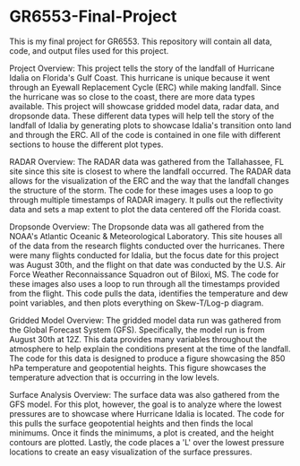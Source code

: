 # GR6553-Final-Project
This is my final project for GR6553. This repository will contain all data, code, and output files used for this project. 

Project Overview:
This project tells the story of the landfall of Hurricane Idalia on Florida's Gulf Coast. This hurricane is unique because it went through an Eyewall Replacement Cycle (ERC) while making landfall. Since the hurricane was so close to the coast, there are more data types available. This project will showcase gridded model data, radar data, and dropsonde data. These different data types will help tell the story of the landfall of Idalia by generating plots to showcase Idalia's transition onto land and through the ERC. All of the code is contained in one file with different sections to house the different plot types. 

RADAR Overview:
The RADAR data was gathered from the Tallahassee, FL site since this site is closest to where the landfall occurred. The RADAR data allows for the visualization of the ERC and the way that the landfall changes the structure of the storm. The code for these images uses a loop to go through multiple timestamps of RADAR imagery. It pulls out the reflectivity data and sets a map extent to plot the data centered off the Florida coast.

Dropsonde Overview: 
The Dropsonde data was all gathered from the NOAA's Atlantic Oceanic & Meteorological Laboratory. This site houses all of the data from the research flights conducted over the hurricanes. There were many flights conducted for Idalia, but the focus date for this project was August 30th, and the flight on that date was conducted by the U.S. Air Force Weather Reconnaissance Squadron out of Biloxi, MS. The code for these images also uses a loop to run through all the timestamps provided from the flight. This code pulls the data, identifies the temperature and dew point variables, and then plots everything on Skew-T/Log-p diagram. 

Gridded Model Overview: 
The gridded model data run was gathered from the Global Forecast System (GFS). Specifically, the model run is from August 30th at 12Z. This data provides many variables throughout the atmosphere to help explain the conditions present at the time of the landfall. The code for this data is designed to produce a figure showcasing the 850 hPa temperature and geopotential heights. This figure showcases the temperature advection that is occurring in the low levels. 

Surface Analysis Overview: 
The surface data was also gathered from the GFS model. For this plot, however, the goal is to analyze where the lowest pressures are to showcase where Hurricane Idalia is located. The code for this pulls the surface geopotential heights and then finds the local minimums. Once it finds the minimums, a plot is created, and the height contours are plotted. Lastly, the code places a 'L' over the lowest pressure locations to create an easy visualization of the surface pressures. 

